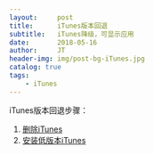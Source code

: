 ```yaml
---
layout:     post
title:      iTunes版本回退
subtitle:   iTunes降级，可显示应用
date:       2018-05-16
author:     JT
header-img: img/post-bg-iTunes.jpg
catalog: true
tags:
    - iTunes
---
```


iTunes版本回退步骤：

1. [删除iTunes](https://jingyan.baidu.com/article/b7001fe1dec5cf0e7382dd6f.html)
2. [安装低版本iTunes](https://www.jianshu.com/p/ac81fa56b44c)
 